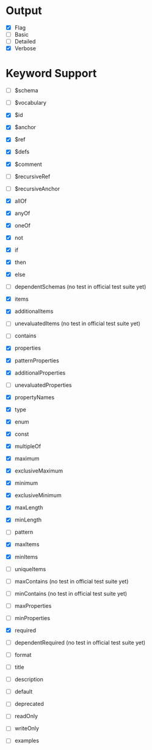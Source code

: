 # Output

- [x] Flag
- [ ] Basic
- [ ] Detailed
- [x] Verbose

# Keyword Support

- [ ] $schema
- [ ] $vocabulary
- [x] $id
- [x] $anchor
- [x] $ref
- [x] $defs
- [x] $comment

- [ ] $recursiveRef
- [ ] $recursiveAnchor

- [x] allOf
- [x] anyOf
- [x] oneOf
- [x] not

- [x] if
- [x] then
- [x] else
- [ ] dependentSchemas (no test in official test suite yet)

- [x] items
- [x] additionalItems
- [ ] unevaluatedItems (no test in official test suite yet)
- [ ] contains

- [x] properties
- [x] patternProperties
- [x] additionalProperties
- [ ] unevaluatedProperties
- [x] propertyNames

- [x] type
- [x] enum
- [x] const
- [x] multipleOf
- [x] maximum
- [x] exclusiveMaximum
- [x] minimum
- [x] exclusiveMinimum
- [x] maxLength
- [x] minLength
- [ ] pattern
- [x] maxItems
- [x] minItems
- [ ] uniqueItems
- [ ] maxContains (no test in official test suite yet)
- [ ] minContains (no test in official test suite yet)
- [ ] maxProperties
- [ ] minProperties
- [x] required
- [ ] dependentRequired (no test in official test suite yet)

- [ ] format
- [ ] title
- [ ] description
- [ ] default
- [ ] deprecated
- [ ] readOnly
- [ ] writeOnly
- [ ] examples
